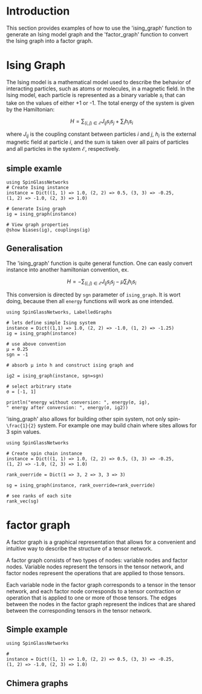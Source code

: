 # Introduction
This section provides examples of how to use the 'ising_graph' function to generate an Ising model graph and the 'factor_graph' function to convert the Ising graph into a factor graph.

# Ising Graph
The Ising model is a mathematical model used to describe the behavior of interacting particles, such as atoms or molecules, in a magnetic field. In the Ising model, each particle is represented as a binary variable $s_i$ that can take on the values of either +1 or -1. The total energy of the system is given by the Hamiltonian:

$$H =  \sum_{(i,j) \in \mathcal{E}} J_{ij} s_i s_j + \sum_{i} h_i s_i$$

where $J_{ij}$ is the coupling constant between particles $i$ and $j$, $h_i$ is the external magnetic field at particle $i$, and the sum is taken over all pairs of particles and all particles in the system $\mathcal{E}$, respectively.


## simple examle
```@example
using SpinGlassNetworks
# Create Ising instance
instance = Dict((1, 1) => 1.0, (2, 2) => 0.5, (3, 3) => -0.25, 
(1, 2) => -1.0, (2, 3) => 1.0)

# Generate Ising graph
ig = ising_graph(instance)

# View graph properties
@show biases(ig), couplings(ig)

```

## Generalisation

The 'ising_graph' function is quite general function. One can easly convert instance into another hamiltonian convention, ex.
```math
H = - \sum_{(i,j) \in \mathcal{E}} J_{ij} s_i s_j - \mu \sum_{i} h_i s_i
```
This conversion is directed by `sgn` parameter of `ising_graph`. It is wort doing, because then all `energy` functions will work as one intended.
```@example
using SpinGlassNetworks, LabelledGraphs

# lets define simple Ising system
instance = Dict((1,1) => 1.0, (2, 2) => -1.0, (1, 2) => -1.25)
ig = ising_graph(instance)

# use above convention
μ = 0.25
sgn = -1

# absorb μ into h and construct ising graph and 

ig2 = ising_graph(instance, sgn=sgn)

# select arbitrary state
σ = [-1, 1]

println("energy without conversion: ", energy(σ, ig), 
" energy after conversion: ", energy(σ, ig2))
```

'ising_graph' also allows for building other spin system, not only spin-``\frac{1}{2}`` system. For example one may build chain where sites allows for 3 spin values.

```@example
using SpinGlassNetworks

# Create spin chain instance 
instance = Dict((1, 1) => 1.0, (2, 2) => 0.5, (3, 3) => -0.25, 
(1, 2) => -1.0, (2, 3) => 1.0)

rank_override = Dict(1 => 3, 2 => 3, 3 => 3)

sg = ising_graph(instance, rank_override=rank_override)

# see ranks of each site
rank_vec(sg)
```

# factor graph

A factor graph is a graphical representation that allows for a convenient and intuitive way to describe the structure of a tensor network.

A factor graph consists of two types of nodes: variable nodes and factor nodes. Variable nodes represent the tensors in the tensor network, and factor nodes represent the operations that are applied to those tensors.

Each variable node in the factor graph corresponds to a tensor in the tensor network, and each factor node corresponds to a tensor contraction or operation that is applied to one or more of those tensors. The edges between the nodes in the factor graph represent the indices that are shared between the corresponding tensors in the tensor network.

## Simple example
```@example
using SpinGlassNetworks

#
instance = Dict((1, 1) => 1.0, (2, 2) => 0.5, (3, 3) => -0.25, 
(1, 2) => -1.0, (2, 3) => 1.0)
```

## Chimera graphs

```@example

```